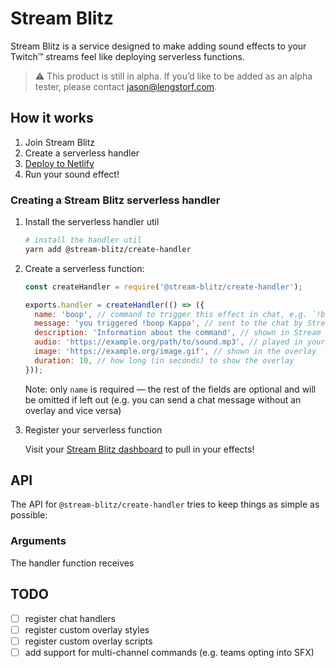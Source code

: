 # Stream Blitz

Stream Blitz is a service designed to make adding sound effects to your Twitch™ streams feel like deploying serverless functions.

> ⚠️ This product is still in alpha. If you’d like to be added as an alpha tester, please contact <jason@lengstorf.com>.

## How it works

1. Join Stream Blitz
2. Create a serverless handler
3. [Deploy to Netlify](https://netlify.com/?utm_source=twitch-blitz-jl&utm_medium=github&utm_campaign=devex)
4. Run your sound effect!

### Creating a Stream Blitz serverless handler

1.  Install the serverless handler util

    ```bash
    # install the handler util
    yarn add @stream-blitz/create-handler
    ```

2.  Create a serverless function:

    ```js
    const createHandler = require('@stream-blitz/create-handler');

    exports.handler = createHandler(() => ({
      name: 'boop', // command to trigger this effect in chat, e.g. `!boop`
      message: 'you triggered !boop Kappa', // sent to the chat by Stream Blitz
      description: 'Information about the command', // shown in Stream Blitz
      audio: 'https://example.org/path/to/sound.mp3', // played in your overlay
      image: 'https://example.org/image.gif', // shown in the overlay
      duration: 10, // how long (in seconds) to show the overlay
    }));
    ```

    Note: only `name` is required — the rest of the fields are optional and will be omitted if left out (e.g. you can send a chat message without an overlay and vice versa)

3.  Register your serverless function

    Visit your [Stream Blitz dashboard](https://streamblitz.com/) to pull in your effects!

## API

The API for `@stream-blitz/create-handler` tries to keep things as simple as possible:

### Arguments

The handler function receives

## TODO

- [ ] register chat handlers
- [ ] register custom overlay styles
- [ ] register custom overlay scripts
- [ ] add support for multi-channel commands (e.g. teams opting into SFX)
